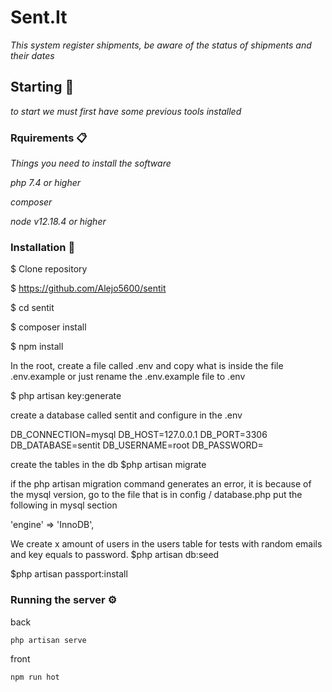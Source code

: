 # Sent.It

_This system register shipments, be aware of the status of shipments and their dates_

## Starting 🚀

_to start we must first have some previous tools installed_

### Rquirements 📋

_Things you need to install the software_

_php 7.4 or higher_

_composer_

_node v12.18.4 or higher_

### Installation 🔧
$ Clone repository

$ https://github.com/Alejo5600/sentit

$ cd sentit

$ composer install

$ npm install

In the root, create a file called .env and copy what is inside the file .env.example
or just rename the .env.example file to .env

$ php artisan key:generate

create a database called sentit
and configure in the .env

DB_CONNECTION=mysql
DB_HOST=127.0.0.1
DB_PORT=3306
DB_DATABASE=sentit
DB_USERNAME=root
DB_PASSWORD=

create the tables in the db
$php artisan migrate


if the php artisan migration command generates an error, it is because of the mysql version, go to the file that is in config / database.php
put the following in mysql section

'engine' => 'InnoDB',

We create x amount of users in the users table for tests with random emails and key equals to password.
$php artisan db:seed

$php artisan passport:install

### Running the server ⚙
back️
```
php artisan serve
```
front
```
npm run hot
```

